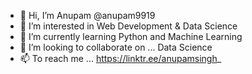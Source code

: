 - 👋 Hi, I’m Anupam @anupam9919
- 👀 I’m interested in Web Development & Data Science
- 🌱 I’m currently learning Python and Machine Learning
- 💞️ I’m looking to collaborate on ... Data Science
- 📫 To reach me ...    https://linktr.ee/anupamsingh_

<!---
anupam9919/anupam9919 is a ✨ special ✨ repository because its `README.md` (this file) appears on your GitHub profile.
You can click the Preview link to take a look at your changes.
--->
